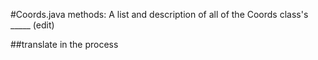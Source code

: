 #Coords.java methods:
A list and description of all of the Coords class's _____ (edit)

##translate
 in the process
